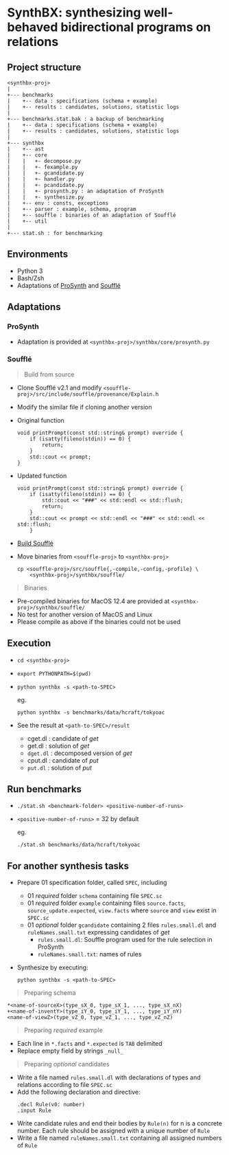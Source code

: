 # SynthBX: synthesizing well-behaved bidirectional programs on relations

## Project structure

```
<synthbx-proj>
|
+--- benchmarks
|    +-- data : specifications (schema + example)
|    +-- results : candidates, solutions, statistic logs
|
+--- benchmarks.stat.bak : a backup of benchmarking
|    +-- data : specifications (schema + example)
|    +-- results : candidates, solutions, statistic logs
|
+--- synthbx
|    +-- ast
|    +-- core
|    |   +- decompose.py
|    |   +- fexample.py
|    |   +- gcandidate.py
|    |   +- handler.py
|    |   +- pcandidate.py
|    |   +- prosynth.py : an adaptation of ProSynth
|    |   +- synthesize.py
|    +-- env : consts, exceptions
|    +-- parser : example, schema, program
|    +-- souffle : binaries of an adaptation of Soufflé
|    +-- util
|
+--- stat.sh : for benchmarking
```

## Environments
- Python 3
- Bash/Zsh
- Adaptations of [ProSynth](https://github.com/petablox/popl2020-artifact) and [Soufflé](https://github.com/souffle-lang/souffle)

## Adaptations

### ProSynth
- Adaptation is provided at `<synthbx-proj>/synthbx/core/prosynth.py`

### Soufflé

> Build from source
- Clone Soufflé v2.1 and modify `<souffle-proj>/src/include/souffle/provenance/Explain.h`

- Modify the similar file if cloning another version

- Original function
	```
	void printPrompt(const std::string& prompt) override {
		if (isatty(fileno(stdin)) == 0) {
			return;
		}
		std::cout << prompt;
	}
	```

- Updated function
	```
	void printPrompt(const std::string& prompt) override {
		if (isatty(fileno(stdin)) == 0) {
			std::cout << "###" << std::endl << std::flush;
			return;
		}
		std::cout << prompt << std::endl << "###" << std::endl << std::flush;
		}
	```
- [Build Soufflé](https://souffle-lang.github.io/build)

- Move binaries from `<souffle-proj>` to `<synthbx-proj>`
	```
	cp <souffle-proj>/src/souffle{,-compile,-config,-profile} \
		<synthbx-proj>/synthbx/souffle/
	```

> Binaries
  - Pre-compiled binaries for MacOS 12.4 are provided at `<synthbx-proj>/synthbx/souffle/`
  - No test for another version of MacOS and Linux
  - Please compile as above if the binaries could not be used

## Execution

- `cd <synthbx-proj>`
- `export PYTHONPATH=$(pwd)`
- `python synthbx -s <path-to-SPEC>`

	eg.
	```
	python synthbx -s benchmarks/data/hcraft/tokyoac
	```

- See the result at `<path-to-SPEC>/result`
  - cget.dl : candidate of <em>get</em>
  - get.dl : solution of <em>get</em>
  - `dget.dl` : decomposed version of <em>get</em>
  - cput.dl : candidate of <em>put</em>
  - `put.dl` : solution of <em>put</em>

## Run benchmarks

- `./stat.sh <benchmark-folder> <positive-number-of-runs>`
- `<positive-number-of-runs>` = 32 by default
  
	eg.
	```
	./stat.sh benchmarks/data/hcraft/tokyoac
	```


## For another synthesis tasks
- Prepare 01 specification folder, called `SPEC`, including
  - 01 <em>required</em> folder `schema` containing file `SPEC.sc`
  - 01 <em>required</em> folder `example` containing files `source.facts`, `source_update.expected`, `view.facts` where `source` and `view` exist in `SPEC.sc`
  - 01 <em>optional</em> folder `gcandidate` containing 2 files `rules.small.dl` and `ruleNames.small.txt` expressing candidates of <em>get</em>
      - `rules.small.dl`: Souffle program used for the rule selection in ProSynth
      - `ruleNames.small.txt`: names of rules

- Synthesize by executing:
	
	```
	python synthbx -s <path-to-SPEC>
	````

> Preparing schema
```
*<name-of-sourceX>(type_sX_0, type_sX_1, ..., type_sX_nX)
+<name-of-inventY>(type_iY_0, type_iY_1, ..., type_iY_nY)
<name-of-viewZ>(type_vZ_0, type_vZ_1, ..., type_vZ_nZ)
```
> Preparing <em>required</em> example
- Each line in `*.facts` and `*.expected` is `TAB` delimited
- Replace empty field by strings `_null_`

> Preparing <em>optional</em> candidates
- Write a file named `rules.small.dl` with declarations of types and relations according to file `SPEC.sc`
- Add the following declaration and directive:
	```
	.decl Rule(v0: number)
	.input Rule
	```
- Write candidate rules and end their bodies by `Rule(n)` for n is a concrete number. Each rule should be assigned with a unique number of `Rule`
- Write a file named `ruleNames.small.txt` containing all assigned numbers of `Rule`

